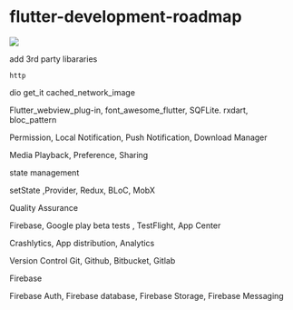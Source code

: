 # flutter-development-roadmap

<img src="docs/Artboard – 1.png" />


add 3rd party libararies 

	http
dio
get_it
cached_network_image



Flutter_webview_plug-in, font_awesome_flutter, SQFLite. rxdart, bloc_pattern


Permission, Local Notification, Push Notification, Download Manager

Media Playback, Preference, Sharing 



state management

setState ,Provider, Redux, BLoC, MobX



Quality Assurance 

Firebase, Google play beta tests , TestFlight, App Center 


Crashlytics, App distribution, Analytics



Version Control 
Git, Github, Bitbucket, Gitlab


Firebase

Firebase Auth, Firebase database, Firebase Storage, Firebase Messaging